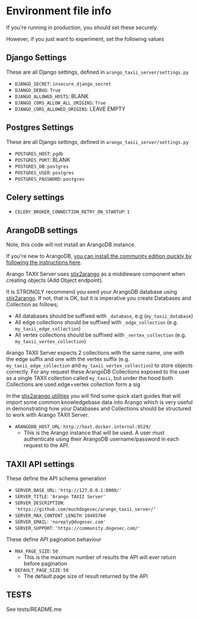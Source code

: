 # Environment file info

If you're running in production, you should set these securely.

However, if you just want to experiment, set the following values

## Django Settings

These are all Django settings, defined in `arango_taxii_server/settings.py`

* `DJANGO_SECRET`: `insecure_django_secret`
* `DJANGO_DEBUG`: `True`
* `DJANGO_ALLOWED_HOSTS`: BLANK
* `DJANGO_CORS_ALLOW_ALL_ORIGINS`: `True`
* `DJANGO_CORS_ALLOWED_ORIGINS`: LEAVE EMPTY

## Postgres Settings

These are all Django settings, defined in `arango_taxii_server/settings.py`

* `POSTGRES_HOST`: `pgdb`
* `POSTGRES_PORT`: BLANK
* `POSTGRES_DB`: `postgres`
* `POSTGRES_USER`: `postgres`
* `POSTGRES_PASSWORD`: `postgres`

## Celery settings

* `CELERY_BROKER_CONNECTION_RETRY_ON_STARTUP`: `1`

## ArangoDB settings

Note, this code will not install an ArangoDB instance.

If you're new to ArangoDB, [you can install the community edition quickly by following the instructions here](https://arangodb.com/community-server/).

Arango TAXII Server uses [stix2arango](https://github.com/muchdogesec/stix2arango) as a middleware component when creating objects (Add Object endpoint).

It is STRONGLY recommend you seed your ArangoDB database using [stix2arango](https://github.com/muchdogesec/stix2arango). If not, that is OK, but it is imperative you create Databases and Collection as follows;

* All databases should be suffixed with `_database`, e.g (`my_taxii_database`)
* All edge collections should be suffixed with `_edge_collection` (e.g. `my_taxii_edge_collection`)
* All vertex collections should be suffixed with `_vertex_collection` (e.g. `my_taxii_vertex_collection`)

Arango TAXII Server expects 2 collections with the same name, one with the edge suffix and one with the vertex suffix (e.g. `my_taxii_edge_collection` and `my_taxii_vertex_collection`) to store objects correctly. For any request these ArangoDB Collections exposed to the user as a single TAXII collection called `my_taxii`, but under the hood both Collections are used.edge+vertex collection form a sig

In the [stix2arango utilities](https://github.com/muchdogesec/stix2arango/tree/main/utilities) you will find some quick start guides that will import some common knowledgebase data into Arango which is very useful in demonstrating how your Databases and Collections should be structured to work with Arango TAXII Server.

* `ARANGODB_HOST_URL`: `http://host.docker.internal:8529/`
	* This is the Arango instance that will be used. A user must authenticate using their ArangoDB username/password in each request to the API.

## TAXII API settings

These define the API schema generation

* `SERVER_BASE_URL`: `'http://127.0.0.1:8000/'`
* `SERVER_TITLE`: `'Arango TAXII Server'`
* `SERVER_DESCRIPTION`: `'https://github.com/muchdogesec/arango_taxii_server/'`
* `SERVER_MAX_CONTENT_LENGTH`: `10485760`
* `SERVER_EMAIL`: `'noreply@dogesec.com'`
* `SERVER_SUPPORT`: `'https://community.dogesec.com/'`

These define API pagination behaviour

* `MAX_PAGE_SIZE`: `50`
	* This is the maximum number of results the API will ever return before pagination
* `DEFAULT_PAGE_SIZE`: `50`
	* The default page size of result returned by the API

## TESTS

See tests/README.me